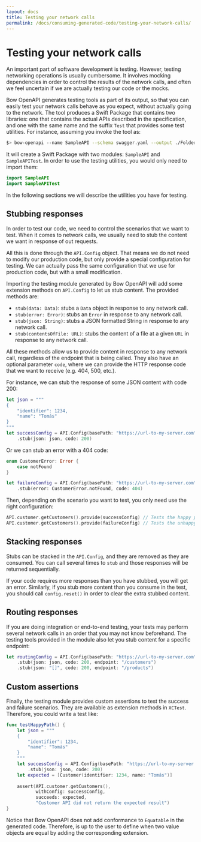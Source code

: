 ```yaml
---
layout: docs
title: Testing your network calls
permalink: /docs/consuming-generated-code/testing-your-network-calls/
---
```


# Testing your network calls
 
 An important part of software development is testing. However, testing networking operations is usually cumbersome. It involves mocking dependencies in order to control the results of the network calls, and often we feel uncertain if we are actually testing our code or the mocks.
 
 Bow OpenAPI generates testing tools as part of its output, so that you can easily test your network calls behave as you expect, without actually going to the network. The tool produces a Swift Package that contains two libraries: one that contains the actual APIs described in the specification, and one with the same name and the suffix `Test` that provides some test utilities. For instance, assuming you invoke the tool as:
 
 ```bash
 $> bow-openapi --name SampleAPI --schema swagger.yaml --output ./Folder
 ```
 
 It will create a Swift Package with two modules: `SampleAPI` and `SampleAPITest`. In order to use the testing utilities, you would only need to import them:
 
 ```swift
 import SampleAPI
 import SampleAPITest
 ```
 
 In the following sections we will describe the utilities you have for testing.
 
## Stubbing responses
 
 In order to test our code, we need to control the scenarios that we want to test. When it comes to network calls, we usually need to stub the content we want in response of out requests.
 
 All this is done through the `API.Config` object. That means we do not need to modify our production code, but only provide a special configuration for testing. We can actually pass the same configuration that we use for production code, but with a small modification.
 
 Importing the testing module generated by Bow OpenAPI will add some extension methods on `API.Config` to let us stub content. The provided methods are:
 
 - `stub(data: Data)`: stubs a `Data` object in response to any network call.
 - `stub(error: Error)`: stubs an `Error` in response to any network call.
 - `stub(json: String)`: stubs a JSON formatted String in response to any network call.
 - `stub(contentsOfFile: URL)`: stubs the content of a file at a given `URL` in response to any network call.
 
 All these methods allow us to provide content in response to any network call, regardless of the endpoint that is being called. They also have an optional parameter `code`, where we can provide the HTTP response code that we want to receive (e.g. 404, 500, etc.).
 
 For instance, we can stub the response of some JSON content with code 200:

```swift
let json = """
{
    "identifier": 1234,
    "name": "Tomás"
}
"""
let successConfig = API.Config(basePath: "https://url-to-my-server.com")
    .stub(json: json, code: 200)
```

 Or we can stub an error with a 404 code:

```swift
enum CustomerError: Error {
    case notFound
}

let failureConfig = API.Config(basePath: "https://url-to-my-server.com")
    .stub(error: CustomerError.notFound, code: 404)
```

 Then, depending on the scenario you want to test, you only need use the right configuration:

```swift
API.customer.getCustomers().provide(successConfig) // Tests the happy path
API.customer.getCustomers().provide(failureConfig) // Tests the unhappy path
```

## Stacking responses
 
 Stubs can be stacked in the `API.Config`, and they are removed as they are consumed. You can call several times to `stub` and those responses will be returned sequentially.
 
 If your code requires more responses than you have stubbed, you will get an error. Similarly, if you stub more content than you consume in the test, you should call `config.reset()` in order to clear the extra stubbed content.
 
## Routing responses
 
 If you are doing integration or end-to-end testing, your tests may perform several network calls in an order that you may not know beforehand. The testing tools provided in the module also let you stub content for a specific endpoint:

```swift
let routingConfig = API.Config(basePath: "https://url-to-my-server.com")
    .stub(json: json, code: 200, endpoint: "/customers")
    .stub(json: "[]", code: 200, endpoint: "/products")
```

## Custom assertions
 
 Finally, the testing module provides custom assertions to test the success and failure scenarios. They are available as extension methods in `XCTest`. Therefore, you could write a test like:

```swift
func testHappyPath() {
    let json = """
    {
        "identifier": 1234,
        "name": "Tomás"
    }
    """
    let successConfig = API.Config(basePath: "https://url-to-my-server.com")
        .stub(json: json, code: 200)
    let expected = [Customer(identifier: 1234, name: "Tomás")]
    
    assert(API.customer.getCustomers(),
           withConfig: successConfig,
           succeeds: expected,
           "Customer API did not return the expected result")
}
```

 Notice that Bow OpenAPI does not add conformance to `Equatable` in the generated code. Therefore, is up to the user to define when two value objects are equal by adding the corresponding extension.
